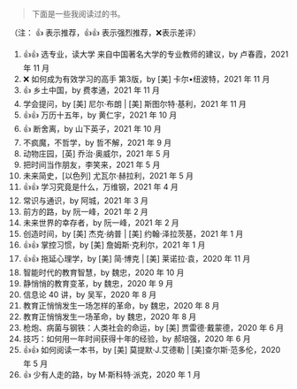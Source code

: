 > 下面是一些我阅读过的书。

（注： 👍 表示推荐，👍👍 表示强烈推荐，❌表示差评）

<!-- 
模板
1. ，by ，2021 年 11 月 
-->

1. 👍👍 选专业，读大学 来自中国著名大学的专业教师的建议，by 卢春霞，2021 年 11 月
1. ❌ 如何成为有效学习的高手 第3版，by [美] 卡尔•纽波特，2021 年 11 月
1. 👍 乡土中国，by 费孝通，2021 年 11 月
2. 学会提问，by [美] 尼尔·布朗 | [美] 斯图尔特·基利，2021 年 11 月
3. 👍👍 万历十五年，by 黄仁宇，2021 年 10 月
4. 👍 断舍离，by 山下英子，2021 年 10 月
5. 不疯魔，不哲学，by 哲不解，2021 年 9 月
6. 动物庄园，[英] 乔治·奥威尔，2021 年 5 月
7. 把时间当作朋友，李笑来，2021 年 5 月
8. 未来简史，[以色列] 尤瓦尔·赫拉利，2021 年 5 月
9. 👍👍 学习究竟是什么，万维钢，2021 年 4 月
10. 常识与通识，by 阿城，2021 年 3 月
11. 前方的路，by 阮一峰，2021 年 2 月
12. 未来世界的幸存者，by 阮一峰，2021 年 2 月
13. 创造时间，by [美] 杰克·纳普 | [美] 约翰·泽拉茨基，2021 年 1 月
14. 👍👍 掌控习惯，by [美] 詹姆斯·克利尔，2021 年 1 月
15. 👍👍 拖延心理学，by [美] 简·博克 | [美] 莱诺拉·袁，2020 年 11 月
16. 智能时代的教育智慧，by 魏忠，2020 年 10 月
17. 静悄悄的教育变革，by 魏忠，2020 年 9 月
18. 信息论 40 讲，by 吴军，2020 年 8 月
19. 教育正悄悄发生一场怎样的革命，by 魏忠，2020 年 8 月
20. 教育正悄悄发生一场革命，by 魏忠，2020 年 8 月
21. 枪炮、病菌与钢铁：人类社会的命运，by [美] 贾雷德·戴蒙德，2020 年 6 月
22. 技巧：如何用一年时间获得十年的经验，by 郝培强，2020 年 6 月
23. 👍👍 如何阅读一本书，by [美] 莫提默·J.艾德勒 | [美]查尔斯·范多伦，2020 年 5 月
24. 👍 少有人走的路，by M·斯科特·派克，2020 年 1 月

